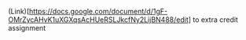 (Link)[https://docs.google.com/document/d/1gF-OMrZycAHvK1uXGXqsAcHUeRSLJkcfNy2LijBN488/edit] to extra credit assignment
